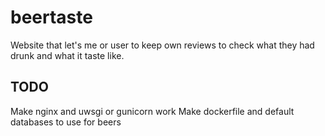 # beertaste
Website that let's me or user to keep own reviews to check what they had drunk and what it taste like.
## TODO
Make nginx and uwsgi or gunicorn work
Make dockerfile and default databases to use for beers
